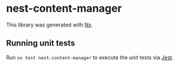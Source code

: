 # nest-content-manager

This library was generated with [Nx](https://nx.dev).

## Running unit tests

Run `nx test nest-content-manager` to execute the unit tests via [Jest](https://jestjs.io).

